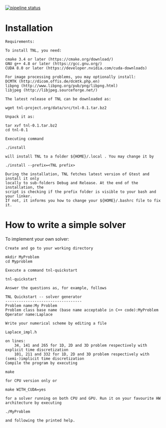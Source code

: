 [![pipeline status](https://jlk.fjfi.cvut.cz/gitlab/mmg/tnl-dev/badges/develop/pipeline.svg)](https://jlk.fjfi.cvut.cz/gitlab/mmg/tnl-dev/commits/develop)

Installation
============

    Requirements:

    To install TNL, you need:

    cmake 3.4 or later (https://cmake.org/download/)
    GNU g++ 4.8 or later (https://gcc.gnu.org/)
    CUDA 8.0 or later (https://developer.nvidia.com/cuda-downloads)

    For image processing problems, you may optionally install:
    DCMTK (http://dicom.offis.de/dcmtk.php.en)
    libpng (http://www.libpng.org/pub/png/libpng.html)
    libjpeg (http://libjpeg.sourceforge.net/)

    The latest release of TNL can be downloaded as:

    wget tnl-project.org/data/src/tnl-0.1.tar.bz2

    Unpack it as:

    tar xvf tnl-0.1.tar.bz2
    cd tnl-0.1

    Executing command

    ./install

    will install TNL to a folder ${HOME}/.local . You may change it by

    ./install --prefix=<TNL prefix>

    During the installation, TNL fetches latest version of Gtest and install it only 
    locally to sub-folders Debug and Release. At the end of the installation, the
    script is checking if the prefix folder is visible to your bash and your linker.
    If not, it informs you how to change your ${HOME}/.bashrc file to fix it.

How to write a simple solver
============================

To implement your own solver:

    Create and go to your working directory

    mkdir MyProblem
    cd Myproblem

    Execute a command tnl-quickstart

    tnl-quickstart

    Answer the questions as, for example, follows

    TNL Quickstart -- solver generator
    ----------------------------------
    Problem name:My Problem
    Problem class base name (base name acceptable in C++ code):MyProblem
    Operator name:Laplace

    Write your numerical scheme by editing a file

    Laplace_impl.h

    on lines:
        34, 141 and 265 for 1D, 2D and 3D problem respectively with explicit time discretization
        101, 211 and 332 for 1D, 2D and 3D problem respectively with (semi-)implicit time discretization
    Compile the program by executing

    make

    for CPU version only or 
   
    make WITH_CUDA=yes

    for a solver running on both CPU and GPU. Run it on your favourite HW architecture by executing

    ./MyProblem

    and following the printed help.

